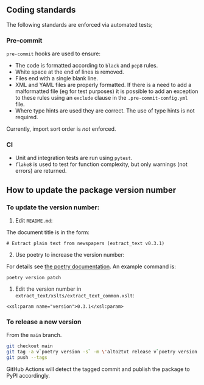 
## Coding standards

The following standards are enforced via automated tests;

### Pre-commit

`pre-commit` hooks are used to ensure:

- The code is formatted according to `black` and `pep8` rules.
- White space at the end of lines is removed.
- Files end with a single blank line.
- XML and YAML files are properly formatted. If there is a need to add a malformatted file (eg for test purposes) it is possible to add an exception to these rules using an `exclude` clause in the `.pre-commit-config.yml` file.
- Where type hints are used they are correct. The use of type hints is not required.

Currently, import sort order is _not_ enforced.

### CI

- Unit and integration tests are run using `pytest`.
- `flake8` is used to test for function complexity, but only warnings (not errors) are returned.

## How to update the package version number

### To update the version number:

1. Edit `README.md`:

The document title is in the form:

```
# Extract plain text from newspapers (extract_text v0.3.1)
```

2. Use poetry to increase the version number:

For details see [the poetry documentation](https://python-poetry.org/docs/cli/#version). An example command is:

```
poetry version patch
```

1. Edit the version number in `extract_text/xslts/extract_text_common.xslt`:

```
<xsl:param name="version">0.3.1</xsl:param>
```

### To release a new version

From the `main` branch.

```bash
git checkout main
git tag -a v`poetry version -s` -m \'alto2txt release v`poetry version -s`\'
git push --tags
```

GitHub Actions will detect the tagged commit and publish the package to PyPI accordingly.
